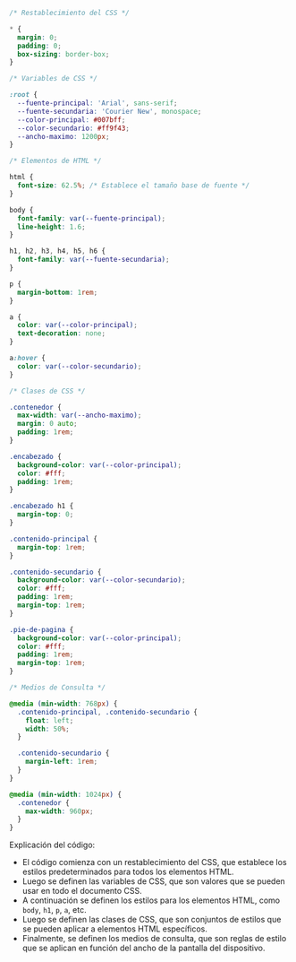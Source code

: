 ```css
/* Restablecimiento del CSS */

* {
  margin: 0;
  padding: 0;
  box-sizing: border-box;
}

/* Variables de CSS */

:root {
  --fuente-principal: 'Arial', sans-serif;
  --fuente-secundaria: 'Courier New', monospace;
  --color-principal: #007bff;
  --color-secundario: #ff9f43;
  --ancho-maximo: 1200px;
}

/* Elementos de HTML */

html {
  font-size: 62.5%; /* Establece el tamaño base de fuente */
}

body {
  font-family: var(--fuente-principal);
  line-height: 1.6;
}

h1, h2, h3, h4, h5, h6 {
  font-family: var(--fuente-secundaria);
}

p {
  margin-bottom: 1rem;
}

a {
  color: var(--color-principal);
  text-decoration: none;
}

a:hover {
  color: var(--color-secundario);
}

/* Clases de CSS */

.contenedor {
  max-width: var(--ancho-maximo);
  margin: 0 auto;
  padding: 1rem;
}

.encabezado {
  background-color: var(--color-principal);
  color: #fff;
  padding: 1rem;
}

.encabezado h1 {
  margin-top: 0;
}

.contenido-principal {
  margin-top: 1rem;
}

.contenido-secundario {
  background-color: var(--color-secundario);
  color: #fff;
  padding: 1rem;
  margin-top: 1rem;
}

.pie-de-pagina {
  background-color: var(--color-principal);
  color: #fff;
  padding: 1rem;
  margin-top: 1rem;
}

/* Medios de Consulta */

@media (min-width: 768px) {
  .contenido-principal, .contenido-secundario {
    float: left;
    width: 50%;
  }

  .contenido-secundario {
    margin-left: 1rem;
  }
}

@media (min-width: 1024px) {
  .contenedor {
    max-width: 960px;
  }
}
```

Explicación del código:

* El código comienza con un restablecimiento del CSS, que establece los estilos predeterminados para todos los elementos HTML.
* Luego se definen las variables de CSS, que son valores que se pueden usar en todo el documento CSS.
* A continuación se definen los estilos para los elementos HTML, como `body`, `h1`, `p`, `a`, etc.
* Luego se definen las clases de CSS, que son conjuntos de estilos que se pueden aplicar a elementos HTML específicos.
* Finalmente, se definen los medios de consulta, que son reglas de estilo que se aplican en función del ancho de la pantalla del dispositivo.